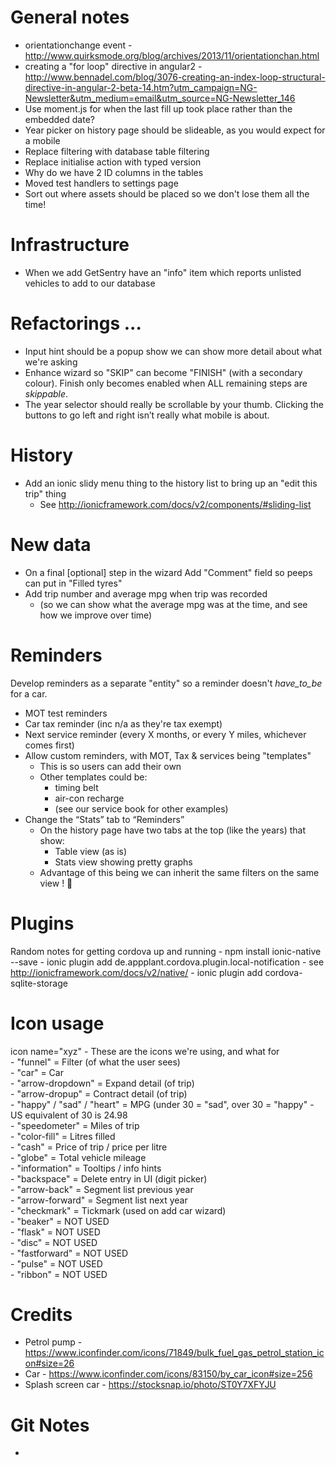 # General notes
* orientationchange event - http://www.quirksmode.org/blog/archives/2013/11/orientationchan.html
* creating a "for loop" directive in angular2 - http://www.bennadel.com/blog/3076-creating-an-index-loop-structural-directive-in-angular-2-beta-14.htm?utm_campaign=NG-Newsletter&utm_medium=email&utm_source=NG-Newsletter_146
* Use moment.js for when the last fill up took place rather than the embedded date?
* Year picker on history page should be slideable, as you would expect for a mobile
* Replace filtering with database table filtering
* Replace initialise action with typed version
* Why do we have 2 ID columns in the tables
* Moved test handlers to settings page
* Sort out where assets should be placed so we don't lose them all the time!

# Infrastructure
* When we add GetSentry have an "info" item which reports unlisted vehicles to add to our database

# Refactorings ...
* Input hint should be a popup show we can show more detail about what we're asking
* Enhance wizard so "SKIP" can become "FINISH" (with a secondary colour).  Finish only becomes enabled when ALL remaining steps are _skippable_.	
*	The year selector should really be scrollable by your thumb.  Clicking the buttons to go left and right isn’t really what mobile is about.

# History
* Add an ionic slidy menu thing to the history list to bring up an "edit this trip" thing
	- See http://ionicframework.com/docs/v2/components/#sliding-list

# New data
- On a final [optional] step in the wizard Add "Comment" field so peeps can put in "Filled tyres"
- Add trip number and average mpg when trip was recorded 
	- (so we can show what the average mpg was at the time, and see how we improve over time)

# Reminders
Develop reminders as a separate "entity" so a reminder doesn't _have_to_be_ for a car.
- MOT test reminders
- Car tax reminder (inc n/a as they're tax exempt)
- Next service reminder (every X months, or every Y miles, whichever comes first)
- Allow custom reminders, with MOT, Tax & services being "templates" 
	- This is so users can add their own
	- Other templates could be:
		+ timing belt
		+ air-con recharge
		+ (see our service book for other examples)
- Change the “Stats” tab to “Reminders”
	- On the history page have two tabs at the top (like the years) that show:
		+ Table view (as is)
		+ Stats view showing pretty graphs
	- Advantage of this being we can inherit the same filters on the same view ! 

# Plugins
Random notes for getting cordova up and running
	- npm install ionic-native --save
	- ionic plugin add de.appplant.cordova.plugin.local-notification
	- see http://ionicframework.com/docs/v2/native/
	- ionic plugin add cordova-sqlite-storage
	

# Icon usage
icon name="xyz" - These are the icons we're using, and what for
	<br/>-	"funnel"                  = Filter (of what the user sees)
	<br/>- "car"                     = Car
	<br/>- "arrow-dropdown"          = Expand detail (of trip)
	<br/>- "arrow-dropup"            = Contract detail (of trip)
	<br/>- "happy" / "sad" / "heart" = MPG (under 30 = "sad", over 30 = "happy" - US equivalent of 30 is 24.98
	<br/>- "speedometer"             = Miles of trip
	<br/>- "color-fill"              = Litres filled
	<br/>- "cash"                    = Price of trip / price per litre
	<br/>- "globe"                   = Total vehicle mileage
	<br/>- "information"             = Tooltips / info hints
	<br/>- "backspace"               = Delete entry in UI (digit picker)
	<br/>- "arrow-back"              = Segment list previous year
	<br/>- "arrow-forward"           = Segment list next year
	<br/>- "checkmark"               = Tickmark (used on add car wizard)
	<br/>- "beaker"                  = NOT USED
	<br/>- "flask"                   = NOT USED
	<br/>- "disc"                    = NOT USED
	<br/>- "fastforward"             = NOT USED
	<br/>- "pulse"                   = NOT USED
	<br/>- "ribbon"                  = NOT USED

# Credits
* Petrol pump - https://www.iconfinder.com/icons/71849/bulk_fuel_gas_petrol_station_icon#size=26
* Car - https://www.iconfinder.com/icons/83150/by_car_icon#size=256
* Splash screen car - https://stocksnap.io/photo/ST0Y7XFYJU

# Git Notes	
* 